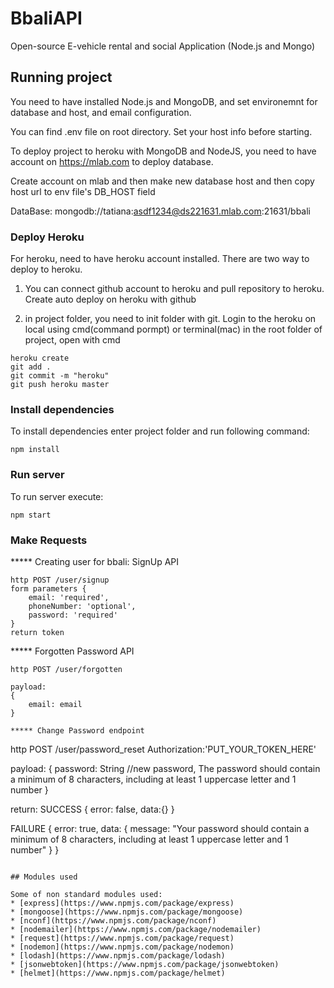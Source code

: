 # BbaliAPI
Open-source E-vehicle rental and social Application (Node.js and Mongo)

## Running project

You need to have installed Node.js and MongoDB, and set environemnt for database and host, and email configuration.

You can find .env file on root directory. Set your host info before starting.

To deploy project to heroku with MongoDB and NodeJS, you need to have account on https://mlab.com to deploy database.

Create account on mlab and then make new database host and then copy host url to env file's DB_HOST field

DataBase: mongodb://tatiana:asdf1234@ds221631.mlab.com:21631/bbali

### Deploy Heroku 

For heroku, need to have heroku account installed.
There are two way to deploy to heroku.
1. You can connect github account to heroku and pull repository to heroku.
   Create auto deploy on heroku with github

2. in project folder, you need to init folder with git.
Login to the heroku on local using cmd(command pormpt) or terminal(mac)
in the root folder of project, open with cmd
```
heroku create
git add .
git commit -m "heroku"
git push heroku master
```

### Install dependencies 

To install dependencies enter project folder and run following command:
```
npm install
```

### Run server

To run server execute:
```
npm start 
```

### Make Requests

***** Creating user for bbali: SignUp API
```
http POST /user/signup 
form parameters {
	email: 'required',
	phoneNumber: 'optional',
	password: 'required'
}
return token

```

***** Forgotten Password API
```
http POST /user/forgotten

payload:
{
	email: email
}

***** Change Password endpoint
```
http POST /user/password_reset Authorization:'PUT_YOUR_TOKEN_HERE'

payload:
{
	password: String //new password, The password should contain a minimum of 8 characters, including at least 1 uppercase letter and 1 number 
}

return:
SUCCESS
{
	error: false,
	data:{}
}

FAILURE
{
    error: true,
    data: {
        message: "Your password should contain a minimum of 8 characters, including at least 1 uppercase letter and 1 number"
    }
}
```

## Modules used

Some of non standard modules used:
* [express](https://www.npmjs.com/package/express)
* [mongoose](https://www.npmjs.com/package/mongoose)
* [nconf](https://www.npmjs.com/package/nconf)
* [nodemailer](https://www.npmjs.com/package/nodemailer)
* [request](https://www.npmjs.com/package/request)
* [nodemon](https://www.npmjs.com/package/nodemon)
* [lodash](https://www.npmjs.com/package/lodash)
* [jsonwebtoken](https://www.npmjs.com/package/jsonwebtoken)
* [helmet](https://www.npmjs.com/package/helmet)